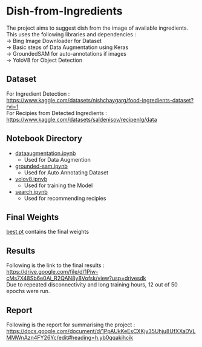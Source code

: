 # Dish-from-Ingredients
The project aims to suggest dish from the image of available ingredients.<br />
This uses the following libraries and dependencies :<br />
-> Bing Image Downloader for Dataset<br />
-> Basic steps of Data Augmentation using Keras<br />
-> GroundedSAM for auto-annotations if images<br />
-> YoloV8 for Object Detection<br />
## Dataset
For Ingredient Detection : <br />
https://www.kaggle.com/datasets/nishchaygarg/food-ingredients-dataset?rvi=1 <br />
For Recipies from Detected Ingredients : <br /> 
https://www.kaggle.com/datasets/saldenisov/recipenlg/data
## Notebook Directory
- [dataaugmentation.ipynb](https://github.com/0108khushi/Dish-from-Ingredients/blob/main/Notebooks/dataaug)<br />
  - Used for Data Augmention<br />
- [grounded-sam.ipynb](https://github.com/0108khushi/Dish-from-Ingredients/blob/main/Notebooks/grounded-sam.ipynb)<br />
  - Used for Auto Annotating Dataset<br />
- [yolov8.ipnyb](https://github.com/0108khushi/Dish-from-Ingredients/blob/main/Notebooks/yolov8.ipynb)<br />
  - Used for training the Model<br />
- [search.ipynb](https://github.com/0108khushi/Dish-from-Ingredients/blob/main/Notebooks/search.ipynb)<br />
  - Used for recommending recipies<br />
  
## Final Weights
[best.pt](https://github.com/0108khushi/Dish-from-Ingredients/blob/main/best.pt) contains the final weights <br />
## Results
Following is the link to the final results : <br /> 
https://drive.google.com/file/d/1Piw-cMs7X48Sb6e0Ai_R2QAN8y8Vofsk/view?usp=drivesdk<br />
Due to repeated disconnectivity and long training hours, 12 out of 50 epochs were run.
## Report
Following is the report for summarising the project : <br />
https://docs.google.com/document/d/1PpAUkKeEsCXKjy35Uhju8UfXXaDVLMMWnAzn4FY26Yc/edit#heading=h.yb0qqakihcik <br />
